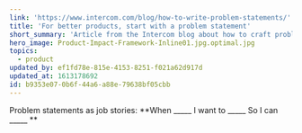 ```yaml
---
link: 'https://www.intercom.com/blog/how-to-write-problem-statements/'
title: 'For better products, start with a problem statement'
short_summary: 'Article from the Intercom blog about how to craft problem statements to build products'
hero_image: Product-Impact-Framework-Inline01.jpg.optimal.jpg
topics:
  - product
updated_by: ef1fd78e-815e-4153-8251-f021a62d917d
updated_at: 1613178692
id: b9353e07-0b6f-44a6-a88e-79638bf05cbb
---
```

Problem statements as job stories: **When _____   I want to _____  So I can _____ **